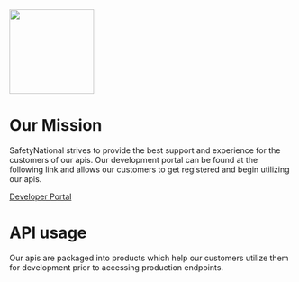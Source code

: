 
<img src="https://github.com/SafetyNationalPublic/apis/wiki/docs/SN_2018_Logo.svg" width="150" height="150">

# Our Mission
SafetyNational strives to provide the best support and experience for the customers of our apis.  Our development portal can be found at the following link and allows our customers to get registered and begin utilizing our apis. 

<a href="https://api-sandbox-cus.developer.azure-api.net/">Developer Portal</a> 

#  API usage

Our apis are packaged into products which help our customers utilize them for development prior to accessing production endpoints.

